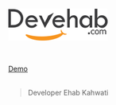 


![Logo](https://raw.githubusercontent.com/Devehab/Website_me/master/Image/Log_me_B.png "Logo ")


<br>


[Demo](http://www.devehab.com/)
<br><br>

> Developer Ehab Kahwati